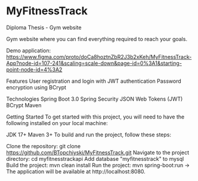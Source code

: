 # MyFitnessTrack
Diploma Thesis - Gym website

Gym website where you can find everything required to reach your goals. 

Demo application: https://www.figma.com/proto/doCa8hoztnZbR2J3b2xKeh/MyFitnessTrack-App?node-id=107-241&scaling=scale-down&page-id=0%3A1&starting-point-node-id=4%3A2

Features
User registration and login with JWT authentication
Password encryption using BCrypt

Technologies
Spring Boot 3.0
Spring Security
JSON Web Tokens (JWT)
BCrypt
Maven

Getting Started
To get started with this project, you will need to have the following installed on your local machine:

JDK 17+
Maven 3+
To build and run the project, follow these steps:

Clone the repository: git clone https://github.com/BTopchiyski/MyFitnessTrack.git
Navigate to the project directory: cd myfitnesstrackapi
Add database "myfitnesstrack" to mysql
Build the project: mvn clean install
Run the project: mvn spring-boot:run
-> The application will be available at http://localhost:8080.
